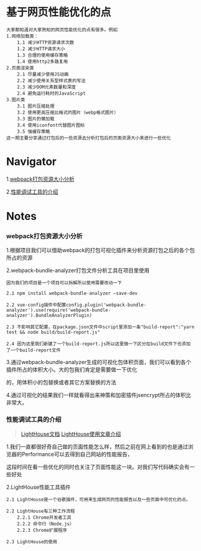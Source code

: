 # 基于网页性能优化的点

    大家都知道对大家熟知的网页性能优化的点有很多。例如
    1.网络加载类：
        1.1 减少HTTP资源请求次数
        1.2 减少HTTP请求大小
        1.3 合理的使用缓存策略
        1.4 使用http2多路复用
    2.页面渲染类
        2.1 尽量减少使用JS动画
        2.2 减少使用关系型样式表的写法
        2.3 减少DOM元素数量和深度
        2.4 避免运行耗时的JavaScript
    3.图片类
        3.1 图片压缩处理
        3.2 使用更高压缩比格式的图片（webp格式图片）
        3.3 图片的懒加载
        3.4 使用iconfont代替图片图标
        3.5 强缓存策略
    这一期主要分享通过打包后的一些资源去分析打包后的页面资源大小来进行一些优化

# Navigator

1.[webpack打包资源大小分析](#webpack打包资源大小分析)

2.[性能调试工具的介绍](#性能调试工具的介绍)



# Notes

### webpack打包资源大小分析

1.根据项目我们可以借助webpack的打包可视化插件来分析资源打包之后的各个包所占的资源

2.webpack-bundle-analyzer打包文件分析工具在项目里使用

    因为我们的项目是一个项目可以拆解所以使用需要改动一下

    2.1 npm install webpack-bundle-analyzer –save-dev

    2.2 vue-config插件中配置config.plugin('webpack-bundle-analyzer').use(require('webpack-bundle-analyzer').BundleAnalyzerPlugin)

    2.3 不影响其它配置，在package.json文件中script里添加一条"build-report":"yarn test && node build/build-report.js"

    2.4 因为这里我们新建了一个build-report.js所以这里做一下区分在build文件下也添加了一个build-report文件

3.通过webpack-bundle-analyzer生成的可视化包体积页面，我们可以看到各个插件所占的体积大小。大的包我们肯定是需要做一下优化

的，用体积小的包替换或者其它方案替换的方法

4.通过可视化的结果我们一样就看得出来神策和加密插件jsencrypt所占的体积比非常大。


### 性能调试工具的介绍

>[LightHouse文档](https://github.com/GoogleChrome/lighthouse)
>[LightHouse使用文章介绍](https://zhuanlan.zhihu.com/p/71239403)

1.我们一直都很好奇自己做的页面性能怎么样，然后之前在网上看到的也是通过浏览器的Performance可以去得到自己网站的性能报告，

这段时间在看一些优化的同时也关注了页面性能这一块。对我们写代码确实会有一些好处

2.LightHouse性能工具插件

    2.1 LightHouse是一个谷歌插件，可用来生成网页的性能报告以及一些页面中可优化的点。

    2.2 LightHouse有三种工作流程
        2.2.1 Chrome开发者工具
        2.2.2 命令行（Node.js）
        2.2.3 Chrome扩展程序

    2.3 LightHouse的使用








